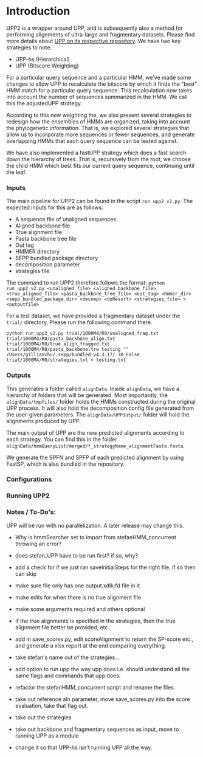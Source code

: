 
Introduction 
===

UPP2 is a wrapper around UPP, and is subsequently also a method for performing alignments of ultra-large and fragmentary datasets. Please find more details about [UPP on its respective repository](https://github.com/smirarab/sepp/blob/master/README.UPP.md). We have two key strategies to note: 

* UPP-hs (Hierarchical) 
* UPP (Bitscore Weighting)

For a particular query sequence and a particular HMM, we've made some changes to allow UPP to recalculate the bitscore by which it finds the "best" HMM match for a particular query sequence. This recalculation now takes into account the number of sequences summarized in the HMM. We call this the adjustedUPP strategy. 

According to this new weighting the, we also present several strategies to redesign how the ensembles of HMMs are organized, taking into account the phylogenetic information. That is, we explored several strategies that allow us to incorporate more sequences or fewer sequences, and generate overlapping HMMs that each query sequence can be tested against. 

We have also implemented a fastUPP strategy which does a fast search down the hierarchy of trees. That is, recursively from the root, we choose the child HMM which best fits our current query sequence, continuing until the leaf. 

### Inputs

The main pipeline for UPP2 can be found in the script `run_upp2_v2.py`. The expected inputs for this are as follows: 
- A sequence file of unaligned sequences 
- Aligned backbone file
- True alignment file
- Pasta backbone tree file 
- Out tag
- HMMER directory 
- SEPP bundled package directory 
- decomposition parameter
- strategies file

The command to run UPP2 therefore follows the format: 
`python run_upp2_v2.py <unaligned_file> <aligned_backbone_file> <true_aligned_file> <pasta_backbone_tree_file> <out_tag> <hmmer_dir> <sepp_bundled_package_dir> <decomp> <doResort> <strategies_file> > <outputfile>`

For a test dataset, we have provided a fragmentary dataset under the `trial/` directory. Please run the following command there. 

```
python run_upp2_v2.py trial/1000M4/R0/unaligned_frag.txt trial/1000M4/R0/pasta_backbone_align.txt trial/1000M4/R0/true_align_fragged.txt trial/1000M4/R0/pasta_backbone.tre testing "" /Users/gillianchu/.sepp/bundled-v4.3.17/ 30 False trial/1000M4/R0/strategies.txt > testing.txt
```

### Outputs
This generates a folder called `alignData`. Inside `alignData`, we have a hierarchy of folders that will be generated. Most importantly, the `alignData/tmpfiles/` folder holds the HMMs constructed during the original UPP process. It will also hold the decomposition config file generated from the user-given parameters. The `alignData/UPPOutput/` folder will hold the alignments produced by UPP. 

The main output of UPP are the new predicted alignments according to each strategy. You can find this in the folder `alignData/hmmQueryList/merged/*_strategyName_alignmentFasta.fasta`. 

We generate the SPFN and SPFP of each predicted alignment by using FastSP, which is also bundled in the repository.

### Configurations


### Running UPP2


### Notes / To-Do's: 

UPP will be run with no parallelization. A later release may change this. 

* Why is hmmSearcher set to import from stefanHMM_concurrent throwing an error? 
* does stefan_UPP have to be run first? if so, why? 

* add a check for if we just ran saveInitialSteps for the right file, if so then can skip
* make sure file only has one output.xdlk;fd file in it

* make edits for when there is no true alignment file
* make some arguments required and others optional
* if the true alignments is specified in the strategies, then the true alignment file better be provided, etc. 
* add in save_scores.py, edit scoreAlignment to return the SP-score etc., and generate a xlsx report at the end comparing everything.
* take stefan's name out of the strategies...

* add option to run upp the way upp does i.e. should understand all the same flags and commands that upp does. 

* refactor the stefanHMM_concurrent script and rename the files.

* take out reference aln parameter, move save_scores.py into the score evaluation, take that flag out. 

* take out the strategies

* take out backbone and fragmentary sequences as input, move to running UPP as a module 

* change it so that UPP-hs isn't running UPP all the way.
